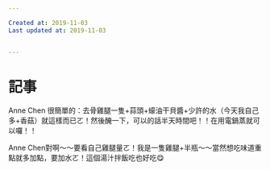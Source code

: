 ```yaml
---

Created at: 2019-11-03
Last updated at: 2019-11-03


---
```


# 記事


Anne Chen 很簡單的：去骨雞腿一隻+蒜頭+蠔油干貝醬+少許的水（今天我自己多+香菇）就這樣而已ㄛ！然後醃一下，可以的話半天時間吧！！在用電鍋蒸就可以囉！！

Anne Chen對啊～～要看自己雞腿量ㄛ！我是一隻雞腿+半瓶～～當然想吃味道重點就多加點，要加水ㄛ！這個湯汁拌飯吃也好吃😋

